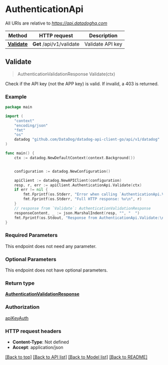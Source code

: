 # AuthenticationApi

All URIs are relative to *https://api.datadoghq.com*

Method | HTTP request | Description
------ | ------------ | ------------
[**Validate**](AuthenticationApi.md#Validate) | **Get** /api/v1/validate | Validate API key



## Validate

> AuthenticationValidationResponse Validate(ctx)

Check if the API key (not the APP key) is valid. If invalid, a 403 is returned.

### Example

```go
package main

import (
    "context"
    "encoding/json"
    "fmt"
    "os"
    datadog "github.com/DataDog/datadog-api-client-go/api/v1/datadog"
)

func main() {
    ctx := datadog.NewDefaultContext(context.Background())


    configuration := datadog.NewConfiguration()

    apiClient := datadog.NewAPIClient(configuration)
    resp, r, err := apiClient.AuthenticationApi.Validate(ctx)
    if err != nil {
        fmt.Fprintf(os.Stderr, "Error when calling `AuthenticationApi.Validate`: %v\n", err)
        fmt.Fprintf(os.Stderr, "Full HTTP response: %v\n", r)
    }
    // response from `Validate`: AuthenticationValidationResponse
    responseContent, _ := json.MarshalIndent(resp, "", "  ")
    fmt.Fprintf(os.Stdout, "Response from AuthenticationApi.Validate:\n%s\n", responseContent)
}
```

### Required Parameters

This endpoint does not need any parameter.


### Optional Parameters

This endpoint does not have optional parameters.


### Return type

[**AuthenticationValidationResponse**](AuthenticationValidationResponse.md)

### Authorization

[apiKeyAuth](../README.md#apiKeyAuth)

### HTTP request headers

- **Content-Type**: Not defined
- **Accept**: application/json

[[Back to top]](#) [[Back to API list]](../README.md#documentation-for-api-endpoints)
[[Back to Model list]](../README.md#documentation-for-models)
[[Back to README]](../README.md)

